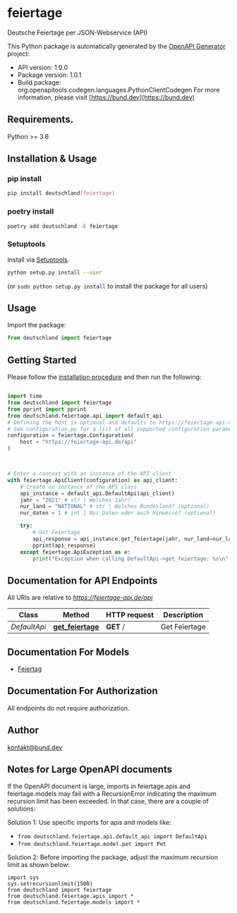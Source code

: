 # feiertage
Deutsche Feiertage per JSON-Webservice (API) 

This Python package is automatically generated by the [OpenAPI Generator](https://openapi-generator.tech) project:

- API version: 1.0.0
- Package version: 1.0.1
- Build package: org.openapitools.codegen.languages.PythonClientCodegen
For more information, please visit [https://bund.dev](https://bund.dev)

## Requirements.

Python >= 3.6

## Installation & Usage
### pip install

```sh
pip install deutschland[feiertage]
```

### poetry install

```sh
poetry add deutschland -E feiertage
```

### Setuptools

Install via [Setuptools](http://pypi.python.org/pypi/setuptools).

```sh
python setup.py install --user
```
(or `sudo python setup.py install` to install the package for all users)

## Usage

Import the package:
```python
from deutschland import feiertage
```

## Getting Started

Please follow the [installation procedure](#installation--usage) and then run the following:

```python

import time
from deutschland import feiertage
from pprint import pprint
from deutschland.feiertage.api import default_api
# Defining the host is optional and defaults to https://feiertage-api.de/api
# See configuration.py for a list of all supported configuration parameters.
configuration = feiertage.Configuration(
    host = "https://feiertage-api.de/api"
)



# Enter a context with an instance of the API client
with feiertage.ApiClient(configuration) as api_client:
    # Create an instance of the API class
    api_instance = default_api.DefaultApi(api_client)
    jahr = "2021" # str | Welches Jahr?
    nur_land = "NATIONAL" # str | Welches Bundesland? (optional)
    nur_daten = 1 # int | Nur Daten oder auch Hinweise? (optional)

    try:
        # Get Feiertage
        api_response = api_instance.get_feiertage(jahr, nur_land=nur_land, nur_daten=nur_daten)
        pprint(api_response)
    except feiertage.ApiException as e:
        print("Exception when calling DefaultApi->get_feiertage: %s\n" % e)
```

## Documentation for API Endpoints

All URIs are relative to *https://feiertage-api.de/api*

Class | Method | HTTP request | Description
------------ | ------------- | ------------- | -------------
*DefaultApi* | [**get_feiertage**](docs/DefaultApi.md#get_feiertage) | **GET** / | Get Feiertage


## Documentation For Models

 - [Feiertag](docs/Feiertag.md)


## Documentation For Authorization

 All endpoints do not require authorization.

## Author

kontakt@bund.dev


## Notes for Large OpenAPI documents
If the OpenAPI document is large, imports in feiertage.apis and feiertage.models may fail with a
RecursionError indicating the maximum recursion limit has been exceeded. In that case, there are a couple of solutions:

Solution 1:
Use specific imports for apis and models like:
- `from deutschland.feiertage.api.default_api import DefaultApi`
- `from deutschland.feiertage.model.pet import Pet`

Solution 2:
Before importing the package, adjust the maximum recursion limit as shown below:
```
import sys
sys.setrecursionlimit(1500)
from deutschland import feiertage
from deutschland.feiertage.apis import *
from deutschland.feiertage.models import *
```

